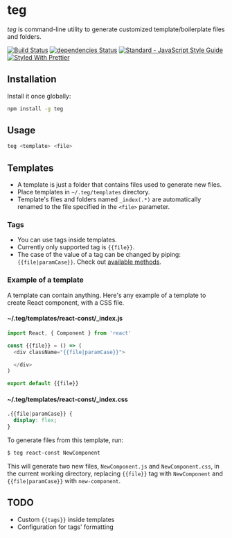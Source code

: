 # teg

*teg* is command-line utility to generate customized template/boilerplate files and folders.

[![Build Status](https://travis-ci.org/tu4mo/teg.svg?branch=master)](https://travis-ci.org/tu4mo/teg)
[![dependencies Status](https://david-dm.org/tu4mo/teg/status.svg)](https://david-dm.org/tu4mo/teg)
[![Standard - JavaScript Style Guide](https://img.shields.io/badge/code%20style-standard-brightgreen.svg)](http://standardjs.com/)
[![Styled With Prettier](https://img.shields.io/badge/styled_with-prettier-ff69b4.svg)](https://github.com/prettier/prettier)

## Installation

Install it once globally:

```sh
npm install -g teg
```

## Usage

```sh
teg <template> <file>
```

## Templates

* A template is just a folder that contains files used to generate new files.
* Place templates in `~/.teg/templates` directory.
* Template's files and folders named `_index(.*)` are automatically renamed to the file specified in the `<file>` parameter.

### Tags

* You can use tags inside templates.
* Currently only supported tag is `{{file}}`.
* The case of the value of a tag can be changed by piping: `{{file|paramCase}}`. Check out [available methods](https://github.com/blakeembrey/change-case).

### Example of a template

A template can contain anything. Here's any example of a template to create React component, with a CSS file.

#### ~/.teg/templates/react-const/\_index.js

```javascript
import React, { Component } from 'react'

const {{file}} = () => (
  <div className="{{file|paramCase}}">

  </div>
)

export default {{file}}
```

#### ~/.teg/templates/react-const/\_index.css

```css
.{{file|paramCase}} {
  display: flex;
}
```

To generate files from this template, run:

```sh
$ teg react-const NewComponent
```

This will generate two new files, `NewComponent.js` and `NewComponent.css`, in the current working directory, replacing `{{file}}` tag with `NewComponent` and `{{file|paramCase}}` with `new-component`.

## TODO

* Custom `{{tags}}` inside templates
* Configuration for tags' formatting
